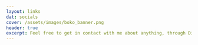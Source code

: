 ```yaml
---
layout: links
dat: socials
cover: /assets/images/boko_banner.png
header: true
excerpt: Feel free to get in contact with me about anything, through Discord or email.
---
```

